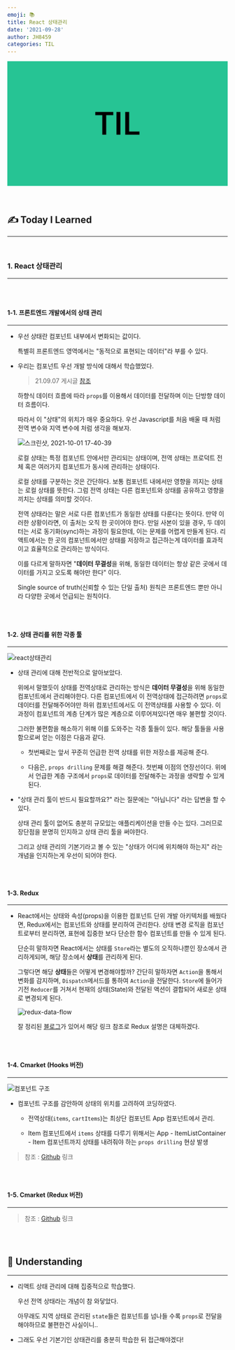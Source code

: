 ```yaml
---
emoji: 📚
title: React 상태관리
date: '2021-09-28'
author: JH8459
categories: TIL
---
```


![github-blog.png](../../assets/common/TIL.jpeg)

<br>

## ✍️ **T**oday **I** **L**earned

---

<br>

### 1. React 상태관리

---

<br>
<br>

#### 1-1. 프론트엔드 개발에서의 상태 관리

---

- 우선 상태란 컴포넌트 내부에서 변화되는 값이다.

  특별히 프론트엔드 영역에서는 "동적으로 표현되는 데이터"라 부를 수 있다.

- 우리는 컴포넌트 우선 개발 방식에 대해서 학습했었다.

  > 21.09.07 게시글 <a href="https://blog.jh8459.com/2021-09-07-TIL/2021-09-07-21.09.07.til/" target="_blank">참조</a>

  하향식 데이터 흐름에 따라 `props`를 이용해서 데이터를 전달하며 이는 단방향 데이터 흐름이다.

  따라서 이 "상태"의 위치가 매우 중요하다. 우선 Javascript를 처음 배울 때 처럼 전역 변수와 지역 변수에 처럼 생각을 해보자.

  ![스크린샷, 2021-10-01 17-40-39](https://user-images.githubusercontent.com/83164003/135591336-c6701a05-ae1a-455a-953b-4b162ffbb445.png)

  로컬 상태는 특정 컴포넌트 안에서만 관리되는 상태이며, 전역 상태는 프로덕트 전체 혹은 여러가지 컴포넌트가 동시에 관리하는 상태이다.

  로컬 상태를 구분하는 것은 간단하다. 보통 컴포넌트 내에서만 영향을 끼지는 상태는 로컬 상태를 뜻한다. 그럼 전역 상태는 다른 컴포넌트와 상태를 공유하고 영향을 끼치는 상태를 의미할 것이다.

  전역 상태라는 말은 서로 다른 컴포넌트가 동일한 상태를 다룬다는 뜻이다. 만약 이러한 상황이라면, 이 출처는 오직 한 곳이어야 한다. 만일 사본이 있을 경우, 두 데이터는 서로 동기화(sync)하는 과정이 필요한데, 이는 문제를 어렵게 만들게 된다. 리액트에서는 한 곳의 컴포넌트에서만 상태를 저장하고 접근하는게 데이터를 효과적이고 효율적으로 관리하는 방식이다.

  이를 다르게 말하자면 "**데이터 무결성**을 위해, 동일한 데이터는 항상 같은 곳에서 데이터를 가지고 오도록 해야만 한다" 이다.

  Single source of truth(신뢰할 수 있는 단일 출처) 원칙은 프론트엔드 뿐만 아니라 다양한 곳에서 언급되는 원칙이다.

<br>
<br>

#### 1-2. 상태 관리를 위한 각종 툴

---

![react상태관리](https://user-images.githubusercontent.com/83164003/135709190-62979f91-d525-4b9f-b02a-1a756dccf27b.png)

- 상태 관리에 대해 전반적으로 알아보았다.

  위에서 말했듯이 상태를 전역상태로 관리하는 방식은 **데이터 무결성**을 위해 동일한 컴포넌트에서 관리해야한다. 다른 컴포넌트에서 이 전역상태에 접근하려면 `props`로 데이터를 전달해주어야만 하위 컴포넌트에서도 이 전역상태를 사용할 수 있다. 이 과정이 컴포넌트의 계층 단계가 많은 계층으로 이루어져있다면 매우 불편할 것이다.

  그러한 불편함을 해소하기 위해 이를 도와주는 각종 툴들이 있다. 해당 툴들을 사용함으로써 얻는 이점은 다음과 같다.

  - 첫번째로는 앞서 꾸준히 언급한 전역 상태를 위한 저장소를 제공해 준다.

  - 다음은, `props drilling` 문제를 해결 해준다. 첫번째 이점의 연장선이다. 위에서 언급한 계층 구조에서 `props`로 데이터를 전달해주는 과정을 생략할 수 있게 된다.

- "상태 관리 툴이 반드시 필요할까요?" 라는 질문에는 "아닙니다" 라는 답변을 할 수 있다.

  상태 관리 툴이 없어도 충분히 규모있는 애플리케이션을 만들 수는 있다. 그러므로 장단점을 분명히 인지하고 상태 관리 툴을 써야한다.

  그리고 상태 관리의 기본기라고 볼 수 있는 "상태가 어디에 위치해야 하는지" 라는 개념을 인지하는게 우선이 되어야 한다.

<br>
<br>

#### 1-3. Redux

---

- React에서는 상태와 속성(props)을 이용한 컴포넌트 단위 개발 아키텍처를 배웠다면, Redux에서는 컴포넌트와 상태를 분리하여 관리한다. 상태 변경 로직을 컴포넌트로부터 분리하면, 표현에 집중한 보다 단순한 함수 컴포넌트를 만들 수 있게 된다.

  단순히 말하자면 React에서는 상태를 `Store`라는 별도의 오직하나뿐인 장소에서 관리하게되며, 해당 장소에서 **상태**를 관리하게 된다.

  그렇다면 해당 **상태**들은 어떻게 변경해야할까? 간단히 말하자면 `Action`을 통해서 변화를 감지하며, `Dispatch`메서드를 통하여 `Action`을 전달한다. `Store`에 들어가기전 `Reducer`를 거쳐서 현재의 상태(State)와 전달된 액션이 결합되어 새로운 상태로 변경되게 된다.

  ![redux-data-flow](https://user-images.githubusercontent.com/83164003/135987274-e15321a0-4b43-4ed0-a4f8-07fcdda3f4f4.gif)

  잘 정리된 <a href="https://kyun2da.dev/%EB%9D%BC%EC%9D%B4%EB%B8%8C%EB%9F%AC%EB%A6%AC/Redux-%EC%A0%95%EB%A6%AC/#%EB%A6%AC%EC%95%A1%ED%8A%B8%EC%97%90%EC%84%9C%EC%9D%98-redux-%EC%82%AC%EC%9A%A9%EB%B2%95" target="_blank">블로그</a>가 있어서 해당 링크 참조로 Redux 설명은 대체하겠다.

<br>
<br>

#### 1-4. Cmarket (Hooks 버전)

---

![컴포넌트 구조](https://user-images.githubusercontent.com/83164003/135710533-10497531-2270-4c8a-a2d5-7dd8b72b4caf.jpg)

- 컴포넌트 구조를 감안하여 상태의 위치를 고려하여 코딩하였다.

  - 전역상태(`items`, `cartItems`)는 최상단 컴포넌트 App 컴포넌트에서 관리.

  - Item 컴포넌트에서 `items` 상태를 다루기 위해서는 App - ItemListContainer - Item 컴포넌트까지 상태를 내려줘야 하는 `props drilling` 현상 발생

> 참조 : <a href="https://github.com/JH8459/im-sprint-cmarket-hooks" target="_blank">Github</a> 링크

<br>
<br>

#### 1-5. Cmarket (Redux 버전)

---

> 참조 : <a href="https://github.com/JH8459/im-sprint-cmarket-redux" target="_blank">Github</a> 링크

<br>
<br>

## 🤔 Understanding

---

- 리액트 상태 관리에 대해 집중적으로 학습했다.

  우선 전역 상태라는 개념이 참 와닿았다.

  아무래도 지역 상태로 관리된 `state`들은 컴포넌트를 넘나들 수록 `props`로 전달을 해야하므로 불편한건 사실이니..

- 그래도 우선 기본기인 상태관리를 충분히 학습한 뒤 접근해야겠다!

<br>
<br>

```toc

```
